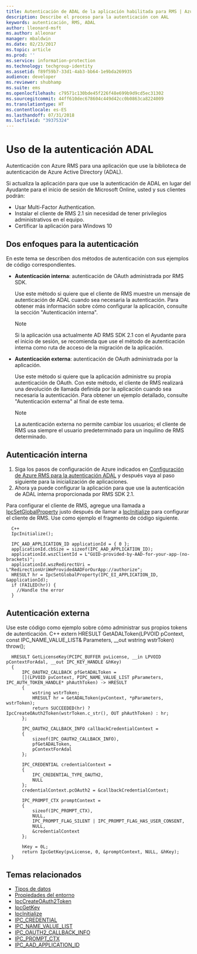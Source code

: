 ```yaml
---
title: Autenticación de ADAL de la aplicación habilitada para RMS | Azure RMS
description: Describe el proceso para la autenticación con AAL
keywords: autenticación, RMS, ADAL
author: lleonard-msft
ms.author: alleonar
manager: mbaldwin
ms.date: 02/23/2017
ms.topic: article
ms.prod: ''
ms.service: information-protection
ms.technology: techgroup-identity
ms.assetid: f89f59b7-33d1-4ab3-bb64-1e9bda269935
audience: developer
ms.reviewer: shubhamp
ms.suite: ems
ms.openlocfilehash: c79571c130bde45f226f48e699b9d9cd5ec31302
ms.sourcegitcommit: 44ff610dec678604c449d42cc0b0863ca8224009
ms.translationtype: HT
ms.contentlocale: es-ES
ms.lasthandoff: 07/31/2018
ms.locfileid: "39375324"
---
```

# <a name="how-to-use-adal-authentication"></a>Uso de la autenticación ADAL

Autenticación con Azure RMS para una aplicación que use la biblioteca de autenticación de Azure Active Directory (ADAL).

Si actualiza la aplicación para que use la autenticación de ADAL en lugar del Ayudante para el inicio de sesión de Microsoft Online, usted y sus clientes podrán:

- Usar Multi-Factor Authentication.
- Instalar el cliente de RMS 2.1 sin necesidad de tener privilegios administrativos en el equipo.
- Certificar la aplicación para Windows 10

## <a name="two-approaches-to-authentication"></a>Dos enfoques para la autenticación

En este tema se describen dos métodos de autenticación con sus ejemplos de código correspondientes.

- **Autenticación interna**: autenticación de OAuth administrada por RMS SDK.

  Use este método si quiere que el cliente de RMS muestre un mensaje de autenticación de ADAL cuando sea necesaria la autenticación. Para obtener más información sobre cómo configurar la aplicación, consulte la sección "Autenticación interna".

  > [!Note]
  > Si la aplicación usa actualmente AD RMS SDK 2.1 con el Ayudante para el inicio de sesión, se recomienda que use el método de autenticación interna como ruta de acceso de la migración de la aplicación.

- **Autenticación externa**: autenticación de OAuth administrada por la aplicación.

  Use este método si quiere que la aplicación administre su propia autenticación de OAuth. Con este método, el cliente de RMS realizará una devolución de llamada definida por la aplicación cuando sea necesaria la autenticación. Para obtener un ejemplo detallado, consulte "Autenticación externa" al final de este tema.

  > [!Note]
  > La autenticación externa no permite cambiar los usuarios; el cliente de RMS usa siempre el usuario predeterminado para un inquilino de RMS determinado.

## <a name="internal-authentication"></a>Autenticación interna

1. Siga los pasos de configuración de Azure indicados en [Configuración de Azure RMS para la autenticación ADAL](adal-auth.md) y después vaya al paso siguiente para la inicialización de aplicaciones.
2. Ahora ya puede configurar la aplicación para que use la autenticación de ADAL interna proporcionada por RMS SDK 2.1.

Para configurar el cliente de RMS, agregue una llamada a [IpcSetGlobalProperty](https://msdn.microsoft.com/library/hh535270.aspx) justo después de llamar a [IpcInitialize](https://msdn.microsoft.com/library/jj127295.aspx) para configurar el cliente de RMS. Use como ejemplo el fragmento de código siguiente.

      C++
      IpcInitialize();

      IPC_AAD_APPLICATION_ID applicationId = { 0 };
      applicationId.cbSize = sizeof(IPC_AAD_APPLICATION_ID);
      applicationId.wszClientId = L"GUID-provided-by-AAD-for-your-app-(no-brackets)";
      applicationId.wszRedirectUri = L"RedirectionUriWeProvidedAADForOurApp://authorize";
      HRESULT hr = IpcSetGlobalProperty(IPC_EI_APPLICATION_ID, &applicationId);
      if (FAILED(hr)) {
        //Handle the error
      }

## <a name="external-authentication"></a>Autenticación externa

Use este código como ejemplo sobre cómo administrar sus propios tokens de autenticación.
C++ extern HRESULT GetADALToken(LPVOID pContext, const IPC_NAME_VALUE_LIST& Parameters, __out wstring wstrToken) throw();

      HRESULT GetLicenseKey(PCIPC_BUFFER pvLicense, __in LPVOID pContextForAdal, __out IPC_KEY_HANDLE &hKey)
      {
          IPC_OAUTH2_CALLBACK pfGetADALToken =
          [](LPVOID pvContext, PIPC_NAME_VALUE_LIST pParameters, IPC_AUTH_TOKEN_HANDLE* phAuthToken) -> HRESULT
          {
              wstring wstrToken;
              HRESULT hr = GetADALToken(pvContext, *pParameters, wstrToken);
              return SUCCEEDED(hr) ? IpcCreateOAuth2Token(wstrToken.c_str(), OUT phAuthToken) : hr;
          };

          IPC_OAUTH2_CALLBACK_INFO callbackCredentialContext =
          {
              sizeof(IPC_OAUTH2_CALLBACK_INFO),
              pfGetADALToken,
              pContextForAdal
          };

          IPC_CREDENTIAL credentialContext =
          {
              IPC_CREDENTIAL_TYPE_OAUTH2,
              NULL
          };
          credentialContext.pcOAuth2 = &callbackCredentialContext;

          IPC_PROMPT_CTX promptContext =
          {
              sizeof(IPC_PROMPT_CTX),
              NULL,
              IPC_PROMPT_FLAG_SILENT | IPC_PROMPT_FLAG_HAS_USER_CONSENT,
              NULL,
              &credentialContext
          };

          hKey = 0L;
          return IpcGetKey(pvLicense, 0, &promptContext, NULL, &hKey);
      }

## <a name="related-topics"></a>Temas relacionados

- [Tipos de datos](https://msdn.microsoft.com/library/hh535288.aspx)
- [Propiedades del entorno](https://msdn.microsoft.com/library/hh535247.aspx)
- [IpcCreateOAuth2Token](https://msdn.microsoft.com/library/mt661866.aspx)
- [IpcGetKey](https://msdn.microsoft.com/library/hh535263.aspx)
- [IpcInitialize](https://msdn.microsoft.com/library/jj127295.aspx)
- [IPC_CREDENTIAL](https://msdn.microsoft.com/library/hh535275.aspx)
- [IPC_NAME_VALUE_LIST](https://msdn.microsoft.com/library/hh535277.aspx)
- [IPC_OAUTH2_CALLBACK_INFO](https://msdn.microsoft.com/library/mt661868.aspx)
- [IPC_PROMPT_CTX](https://msdn.microsoft.com/library/hh535278.aspx)
- [IPC_AAD_APPLICATION_ID](https://msdn.microsoft.com/library/mt661867.aspx)
